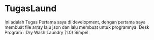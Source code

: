 # TugasLaund
Ini adalah Tugas Pertama saya di development, dengan pertama saya membuat file array lalu json dan lalu membuat untuk programnya. 
Desk Program : 
Dry Wash Laundry (1.0)
Simpel 
